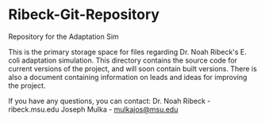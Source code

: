 # Ribeck-Git-Repository
Repository for the Adaptation Sim

This is the primary storage space for files regarding Dr. Noah Ribeck's E. coli adaptation simulation.  This directory contains the source code for current versions of the project, and will soon contain built versions.  There is also a document containing information on leads and ideas for improving the project.

If you have any questions, you can contact:
Dr. Noah Ribeck - ribeck.msu.edu
Joseph Mulka - mulkajos@msu.edu
